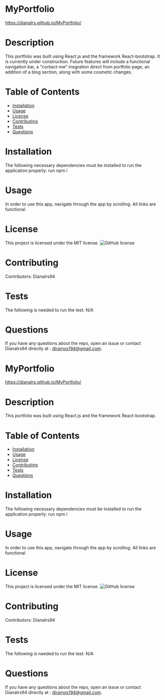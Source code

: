

# MyPortfolio
https://dianalrs.github.io/MyPortfolio/
# Description
This portfolio was built using React.js and the framework  React-bootstrap. It is currently under construction. Future features will include a functional navigation bar, a "contact-me" inegration direct from portfolio page, an addition of a blog section, along with some cosmetic changes. 
# Table of Contents 
* [Installation](#installation)
* [Usage](#usage)
* [License](#license)
* [Contributing](#contributing)
* [Tests](#tests)
* [Questions](#questions)
# Installation
The following necessary dependencies must be installed to run the application properly: run npm i 
# Usage
In order to use this app, navigate through the app by scrolling. All links are functional
# License
This project is licensed under the MIT license. 
![GitHub license](https://img.shields.io/badge/license-MIT-blue.svg)
# Contributing
​Contributors: Dianalrs94
# Tests
The following is needed to run the test: N/A
# Questions
If you have any questions about the repo, open an issue or contact Dianalrs94 directly at : dlramos194@gmail.com.


# MyPortfolio
https://dianalrs.github.io/MyPortfolio/
# Description
This portfolio was built using React.js and the framework  React-bootstrap. 
# Table of Contents 
* [Installation](#installation)
* [Usage](#usage)
* [License](#license)
* [Contributing](#contributing)
* [Tests](#tests)
* [Questions](#questions)
# Installation
The following necessary dependencies must be installed to run the application properly: run npm i 
# Usage
In order to use this app, navigate through the app by scrolling. All links are functional
# License
This project is licensed under the MIT license. 
![GitHub license](https://img.shields.io/badge/license-MIT-blue.svg)
# Contributing
​Contributors: Dianalrs94
# Tests
The following is needed to run the test: N/A
# Questions
If you have any questions about the repo, open an issue or contact Dianalrs94 directly at : dlramos194@gmail.com.
